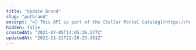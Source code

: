 ```yaml
---
title: "Update Brand"
slug: "putbrand"
excerpt: ">📘 This API is part of the [Seller Portal Catalog](https://help.vtex.com/en/tutorial/how-the-seller-portal-catalog-works--7pMB6YOt6YQDQQbzFB4Pxp). This functionality is in the Beta stage and can be discontinued at any moment at VTEX's discretion. VTEX will not be responsible for any instabilities caused by its use or discontinuity. If you have any questions, please contact [our Support Center](https://support.vtex.com/hc/en-us). \r\n\r\n Updates an existing brand. \r\n\r\n## Request body example\r\n\r\n```json\r\n{\r\n  \"id\": \"20\",\r\n  \"name\": \"Zwilling\",\r\n  \"isActive\": true\r\n}\r\n```"
hidden: false
createdAt: "2021-07-05T14:05:36.177Z"
updatedAt: "2022-11-21T22:28:23.381Z"
---
```

